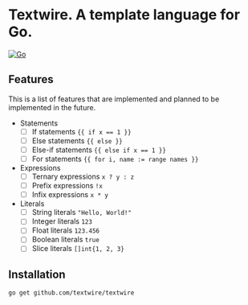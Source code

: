 # Textwire. A template language for Go.

[![Go](https://github.com/textwire/textwire/actions/workflows/go.yml/badge.svg)](https://github.com/textwire/textwire/actions/workflows/go.yml)

## Features

This is a list of features that are implemented and planned to be implemented in the future.

- Statements
    - [ ] If statements `{{ if x == 1 }}`
    - [ ] Else statements `{{ else }}`
    - [ ] Else-if statements `{{ else if x == 1 }}`
    - [ ] For statements `{{ for i, name := range names }}`
- Expressions
    - [ ] Ternary expressions `x ? y : z`
    - [ ] Prefix expressions `!x`
    - [ ] Infix expressions `x * y`
- Literals
    - [ ] String literals `"Hello, World!"`
    - [ ] Integer literals `123`
    - [ ] Float literals `123.456`
    - [ ] Boolean literals `true`
    - [ ] Slice literals `[]int{1, 2, 3}`

## Installation

```bash
go get github.com/textwire/textwire
```